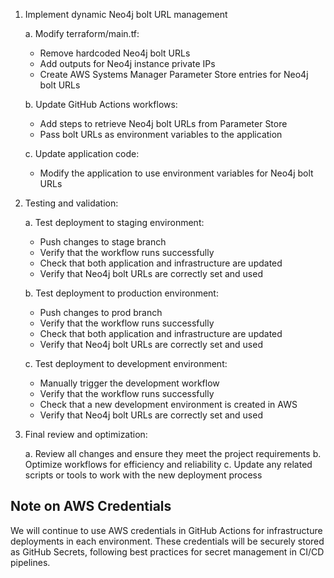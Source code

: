 


1. Implement dynamic Neo4j bolt URL management

   a. Modify terraform/main.tf:
   - Remove hardcoded Neo4j bolt URLs
   - Add outputs for Neo4j instance private IPs
   - Create AWS Systems Manager Parameter Store entries for Neo4j bolt URLs

   b. Update GitHub Actions workflows:
   - Add steps to retrieve Neo4j bolt URLs from Parameter Store
   - Pass bolt URLs as environment variables to the application

   c. Update application code:
   - Modify the application to use environment variables for Neo4j bolt URLs

2. Testing and validation:

   a. Test deployment to staging environment:
   - Push changes to stage branch
   - Verify that the workflow runs successfully
   - Check that both application and infrastructure are updated
   - Verify that Neo4j bolt URLs are correctly set and used

   b. Test deployment to production environment:
   - Push changes to prod branch
   - Verify that the workflow runs successfully
   - Check that both application and infrastructure are updated
   - Verify that Neo4j bolt URLs are correctly set and used

   c. Test deployment to development environment:
   - Manually trigger the development workflow
   - Verify that the workflow runs successfully
   - Check that a new development environment is created in AWS
   - Verify that Neo4j bolt URLs are correctly set and used

3. Final review and optimization:

   a. Review all changes and ensure they meet the project requirements
   b. Optimize workflows for efficiency and reliability
   c. Update any related scripts or tools to work with the new deployment process

## Note on AWS Credentials
We will continue to use AWS credentials in GitHub Actions for infrastructure deployments in each environment. These credentials will be securely stored as GitHub Secrets, following best practices for secret management in CI/CD pipelines.

